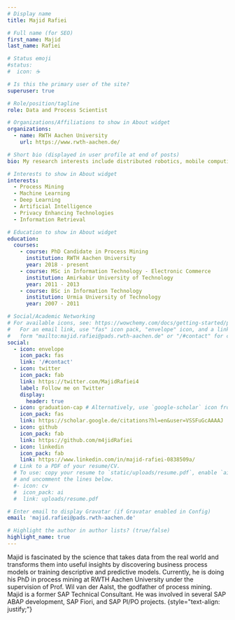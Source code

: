 ```yaml
---
# Display name
title: Majid Rafiei

# Full name (for SEO)
first_name: Majid
last_name: Rafiei

# Status emoji
#status:
#  icon: ☕

# Is this the primary user of the site?
superuser: true

# Role/position/tagline
role: Data and Process Scientist

# Organizations/Affiliations to show in About widget
organizations:
  - name: RWTH Aachen University
    url: https://www.rwth-aachen.de/

# Short bio (displayed in user profile at end of posts)
bio: My research interests include distributed robotics, mobile computing and programmable matter.

# Interests to show in About widget
interests:
  - Process Mining
  - Machine Learning
  - Deep Learning
  - Artificial Intelligence
  - Privacy Enhancing Technologies
  - Information Retrieval

# Education to show in About widget
education:
  courses:
    - course: PhD Candidate in Process Mining
      institution: RWTH Aachen University
      year: 2018 - present
    - course: MSc in Information Technology - Electronic Commerce
      institution: Amirkabir University of Technology
      year: 2011 - 2013
    - course: BSc in Information Technology
      institution: Urmia University of Technology
      year: 2007 - 2011

# Social/Academic Networking
# For available icons, see: https://wowchemy.com/docs/getting-started/page-builder/#icons
#   For an email link, use "fas" icon pack, "envelope" icon, and a link in the
#   form "mailto:majid.rafiei@pads.rwth-aachen.de" or "/#contact" for contact widget.
social:
  - icon: envelope
    icon_pack: fas
    link: '/#contact'
  - icon: twitter
    icon_pack: fab
    link: https://twitter.com/MajidRafiei4
    label: Follow me on Twitter
    display:
      header: true
  - icon: graduation-cap # Alternatively, use `google-scholar` icon from `ai` icon pack
    icon_pack: fas
    link: https://scholar.google.de/citations?hl=en&user=VSSFuGcAAAAJ
  - icon: github
    icon_pack: fab
    link: https://github.com/m4jidRafiei
  - icon: linkedin
    icon_pack: fab
    link: https://www.linkedin.com/in/majid-rafiei-0838509a/
  # Link to a PDF of your resume/CV.
  # To use: copy your resume to `static/uploads/resume.pdf`, enable `ai` icons in `params.yaml`,
  # and uncomment the lines below.
  #- icon: cv
  #  icon_pack: ai
  #  link: uploads/resume.pdf

# Enter email to display Gravatar (if Gravatar enabled in Config)
email: 'majid.rafiei@pads.rwth-aachen.de'

# Highlight the author in author lists? (true/false)
highlight_name: true
---
```


Majid is fascinated by the science that takes data from the real world and transforms them into useful insights by discovering business process models or training
descriptive and predictive models. Currently, he is doing his PhD in process mining at RWTH Aachen University under the supervision of Prof. Wil van der Aalst, the godfather of process mining.
Majid is a former SAP Technical Consultant. He was involved in several SAP ABAP development, SAP Fiori, and SAP PI/PO projects.
{style="text-align: justify;"}
